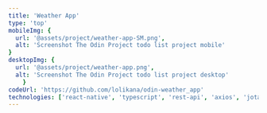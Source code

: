 ```yaml
---
title: 'Weather App'
type: 'top'
mobileImg: {
  url: '@assets/project/weather-app-SM.png',
  alt: 'Screenshot The Odin Project todo list project mobile'
}
desktopImg: {
  url: '@assets/project/weather-app.png',
  alt: 'Screenshot The Odin Project todo list project desktop'
	}
codeUrl: 'https://github.com/lolikana/odin-weather_app'
technologies: ['react-native', 'typescript', 'rest-api', 'axios', 'jotai']
---
```


